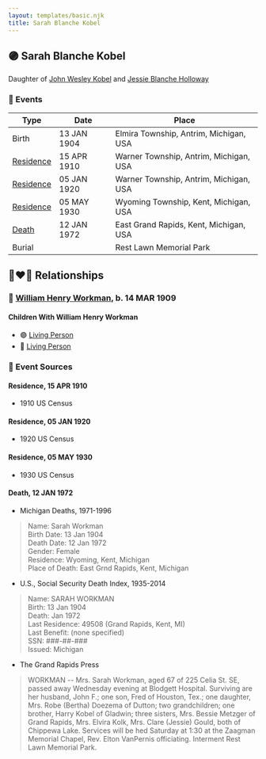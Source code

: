 ```yaml
---
layout: templates/basic.njk
title: Sarah Blanche Kobel
---
```

## 🟣 Sarah Blanche Kobel

Daughter of [John Wesley Kobel](/people/2/24649136) and [Jessie Blanche Holloway](/people/2/29242864)

### 📆 Events

Type | Date | Place
------ | ------ | ------
Birth | 13 JAN 1904 | Elmira Township, Antrim, Michigan, USA
[Residence](#event-85c7ae25-df8d-4fae-a484-f6a217dffd56) | 15 APR 1910 | Warner Township, Antrim, Michigan, USA
[Residence](#event-d806ab6f-ea5f-429c-80ee-df231a3df1f8) | 05 JAN 1920 | Warner Township, Antrim, Michigan, USA
[Residence](#event-0261503a-440a-4cb1-92aa-e8d39a06ebc8) | 05 MAY 1930 | Wyoming Township, Kent, Michigan, USA
[Death](#event-0be954fc-983b-4666-a292-4f137b8cf06a) | 12 JAN 1972 | East Grand Rapids, Kent, Michigan, USA
Burial |  | Rest Lawn Memorial Park

## 👩‍❤️‍👨 Relationships

### 🔵 [William Henry Workman](/people/6/64556940), b. 14 MAR 1909

#### Children With William Henry Workman
* 🟣 [Living Person](/people/6/68599690)
* 🔵 [Living Person](/people/5/52114384)
### 📰 Event Sources

#### <a id="event-85c7ae25-df8d-4fae-a484-f6a217dffd56"></a> Residence, 15 APR 1910
* 1910 US Census

#### <a id="event-d806ab6f-ea5f-429c-80ee-df231a3df1f8"></a> Residence, 05 JAN 1920
* 1920 US Census

#### <a id="event-0261503a-440a-4cb1-92aa-e8d39a06ebc8"></a> Residence, 05 MAY 1930
* 1930 US Census

#### <a id="event-0be954fc-983b-4666-a292-4f137b8cf06a"></a> Death, 12 JAN 1972
* Michigan Deaths, 1971-1996
>   
  > Name:  Sarah Workman  
  > Birth Date: 13 Jan 1904  
  > Death Date: 12 Jan 1972  
  > Gender: Female  
  > Residence: Wyoming, Kent, Michigan  
  > Place of Death: East Grnd Rapids, Kent, Michigan
* U.S., Social Security Death Index, 1935-2014
>   
  > Name: SARAH WORKMAN  
  > Birth: 13 Jan 1904  
  > Death: Jan 1972  
  > Last Residence: 49508 (Grand Rapids, Kent, MI)  
  > Last Benefit: (none specified)  
  > SSN: ###-##-###  
  > Issued: Michigan
* The Grand Rapids Press
>   
  > WORKMAN -- Mrs. Sarah Workman, aged 67 of 225 Celia St. SE, passed away Wednesday evening at Blodgett Hospital. Surviving are her husband, John F.; one son, Fred of Houston, Tex.; one daughter, Mrs. Robe (Bertha) Doezema of Dutton; two grandchildren; one brother, Harry Kobel of Gladwin; three sisters, Mrs. Bessie Metzger of Grand Rapids, Mrs. Elvira Kolk, Mrs. Clare (Jessie) Gould, both of Chippewa Lake. Services will be hed Saturday at 1:30 at the Zaagman Memorial Chapel, Rev. Elton VanPernis officiating. Interment Rest Lawn Memorial Park.
